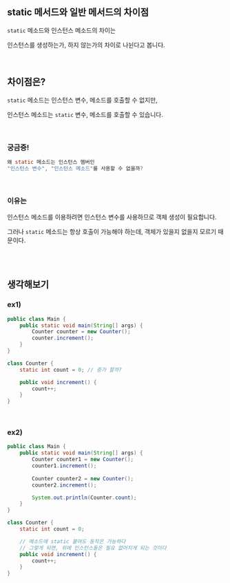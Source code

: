 ## static 메서드와 일반 메서드의 차이점

`static` 메소드와 인스턴스 메소드의 차이는 

인스턴스를 생성하는가, 하지 않는가의 차이로 나뉜다고 봅니다.

<br/>

## 차이점은?

`static` 메소드는 인스턴스 변수, 메소드를 호출할 수 없지만,

인스턴스 메소드는 `static` 변수, 메소드를 호출할 수 있습니다.

<br/>

### 궁금증!

```java
왜 static 메소드는 인스턴스 멤버인
"인스턴스 변수", "인스턴스 메소드"를 사용할 수 없을까?
```

<br/>

### 이유는

인스턴스 메소드를 이용하려면 인스턴스 변수를 사용하므로 객체 생성이 필요합니다.

그러나 `static` 메소드는 항상 호출이 가능해야 하는데, 객체가 있을지 없을지 모르기 때문이다.

<br/><br/>

## 생각해보기

### ex1)

```java
public class Main {
    public static void main(String[] args) {
        Counter counter = new Counter();
        counter.increment();
    }
}

class Counter {
    static int count = 0; // 증가 할까?

    public void increment() {
        count++;
    }
}
```

<br/>

### ex2)

```java
public class Main {
    public static void main(String[] args) {
        Counter counter1 = new Counter();
        counter1.increment();
        
        Counter counter2 = new Counter(); 
        counter2.increment();

        System.out.println(Counter.count);
    }
}

class Counter {
    static int count = 0;

    // 메소드에 static 붙여도 동작은 가능하다
    // 그렇게 되면, 위에 인스턴스들은 필요 없어지게 되는 것이다
    public void increment() { 
        count++;
    }
}
```